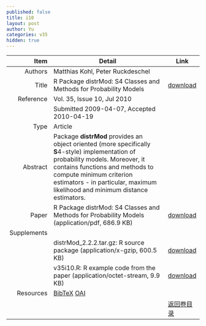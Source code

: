 ```yaml
---
published: false
title: i10
layout: post
author: Yu
categories: v35
hidden: true
---
```


| Item | Detail | Link |
|---:|---|---|
| Authors | Matthias Kohl, Peter Ruckdeschel| |
| Title |R Package distrMod: S4 Classes and Methods for Probability Models | [download](http://www.jstatsoft.org/v35/i10/paper) |
| Reference |Vol. 35, Issue 10, Jul 2010 | |
| | Submitted 2009-04-07, Accepted 2010-04-19| | 
| Type | Article| |
| Abstract | Package <b>distrMod</b> provides an object oriented (more specifically <b>S</b>4-style) implementation of probability models. Moreover, it contains functions and methods to compute minimum criterion estimators - in particular, maximum likelihood and minimum distance estimators.| |
| Paper | R Package distrMod: S4 Classes and Methods for Probability Models  (application/pdf, 686.9 KB)| [download](http://www.jstatsoft.org/v35/i10/paper) |
| Supplements | | |
| |distrMod_2.2.2.tar.gz: R source package  (application/x-gzip, 600.5 KB)|  [download](http://www.jstatsoft.org/v35/i10/supp/1) |
| |v35i10.R: R example code from the paper  (application/octet-stream, 9.9 KB)|  [download](http://www.jstatsoft.org/v35/i10/supp/2) |
| Resources | [BibTeX](http://www.jstatsoft.org/v35/i10/bibtex) [OAI](http://www.jstatsoft.org/oai?verb=GetRecord&identifier=oai.jstatsoft/v35/i10&prefix=oai_dc)| |
| |  | [返回卷目录]({{site.baseurl}}/volume/v35.html) |